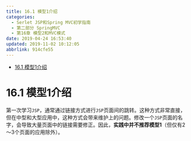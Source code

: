 ```yaml
---
title: 16.1 模型1介绍
categories: 
  - Serlet JSP和Spring MVC初学指南
  - 第二部分 SpringMVC
  - 第16章 模型2和MVC模式
date: 2019-04-24 16:53:40
updated: 2019-11-02 10:12:05
abbrlink: 914cfe55
---
```

<div id='my_toc'>

- [16.1 模型1介绍](/JavaReadingNotes/914cfe55/#16-1-模型1介绍)

</div>
<!--more-->
<script>if (navigator.platform.toLowerCase() == 'win32'){document.getElementById('my_toc').style.display = 'none';}</script>

<!--end-->
# 16.1 模型1介绍 #
第一次学习`JSP`，通常通过链接方式进行`JSP`页面间的跳转。这种方式非常直接，但在中型和大型应用中，这种方式会带来维护上的问题。修改一个`JSP`页面的名字，会导致大量页面中的链接需要修正。因此，**实践中并不推荐模型1**（但仅有2～3个页面的应用除外）。

